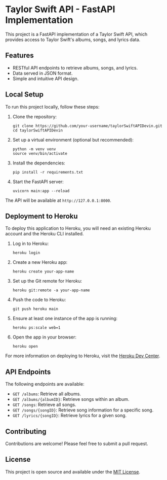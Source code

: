 # Taylor Swift API - FastAPI Implementation

This project is a FastAPI implementation of a Taylor Swift API, which provides access to Taylor Swift's albums, songs, and lyrics data.

## Features

- RESTful API endpoints to retrieve albums, songs, and lyrics.
- Data served in JSON format.
- Simple and intuitive API design.

## Local Setup

To run this project locally, follow these steps:

1. Clone the repository:
   ```
   git clone https://github.com/your-username/taylorSwiftAPIDevin.git
   cd taylorSwiftAPIDevin
   ```

2. Set up a virtual environment (optional but recommended):
   ```
   python -m venv venv
   source venv/bin/activate
   ```

3. Install the dependencies:
   ```
   pip install -r requirements.txt
   ```

4. Start the FastAPI server:
   ```
   uvicorn main:app --reload
   ```

The API will be available at `http://127.0.0.1:8000`.

## Deployment to Heroku

To deploy this application to Heroku, you will need an existing Heroku account and the Heroku CLI installed.

1. Log in to Heroku:
   ```
   heroku login
   ```

2. Create a new Heroku app:
   ```
   heroku create your-app-name
   ```

3. Set up the Git remote for Heroku:
   ```
   heroku git:remote -a your-app-name
   ```

4. Push the code to Heroku:
   ```
   git push heroku main
   ```

5. Ensure at least one instance of the app is running:
   ```
   heroku ps:scale web=1
   ```

6. Open the app in your browser:
   ```
   heroku open
   ```

For more information on deploying to Heroku, visit the [Heroku Dev Center](https://devcenter.heroku.com/articles/getting-started-with-python).

## API Endpoints

The following endpoints are available:

- `GET /albums`: Retrieve all albums.
- `GET /albums/{albumID}`: Retrieve songs within an album.
- `GET /songs`: Retrieve all songs.
- `GET /songs/{songID}`: Retrieve song information for a specific song.
- `GET /lyrics/{songID}`: Retrieve lyrics for a given song.

## Contributing

Contributions are welcome! Please feel free to submit a pull request.

## License

This project is open source and available under the [MIT License](LICENSE).
